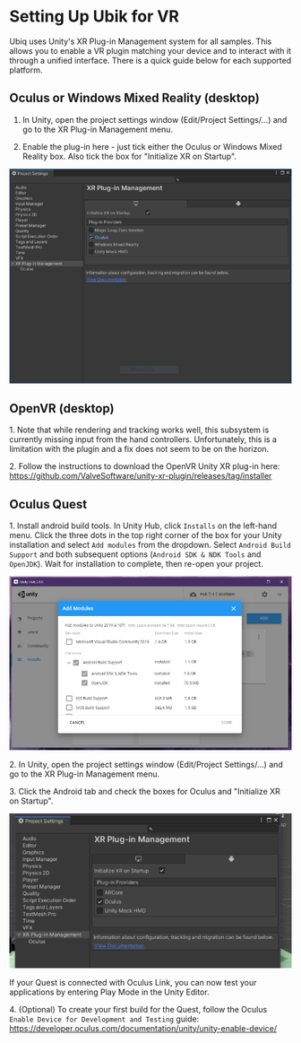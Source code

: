 # Setting Up Ubik for VR

Ubiq uses Unity's XR Plug-in Management system for all samples. This allows you to enable a VR plugin matching your device and to interact with it through a unified interface. There is a quick guide below for each supported platform.

## Oculus or Windows Mixed Reality (desktop)

1. In Unity, open the project settings window (Edit/Project Settings/...) and go to the XR Plug-in Management menu.

2. Enable the plug-in here - just tick either the Oculus or Windows Mixed Reality box. Also tick the box for "Initialize XR on Startup".

![](images/f5bb3981-78f3-49f2-b606-5359674d8c9d.png)

## OpenVR (desktop)

1\. Note that while rendering and tracking works well, this subsystem is currently missing input from the hand controllers. Unfortunately, this is a limitation with the plugin and a fix does not seem to be on the horizon.

2\. Follow the instructions to download the OpenVR Unity XR plug-in here: https://github.com/ValveSoftware/unity-xr-plugin/releases/tag/installer

## Oculus Quest

1\. Install android build tools. In Unity Hub, click `Installs` on the left-hand menu. Click the three dots in the top right corner of the box for your Unity installation and select `Add modules` from the dropdown. Select `Android Build Support` and both subsequent options (`Android SDK & NDK Tools` and `OpenJDK`). Wait for installation to complete, then re-open your project.

![](images/b5c1f706-b9dc-4265-ac50-396e0026ee66.png)

2\. In Unity, open the project settings window (Edit/Project Settings/...) and go to the XR Plug-in Management menu.

3\. Click the Android tab and check the boxes for Oculus and "Initialize XR on Startup".

![](images/ea68f5a9-95c3-46f6-97ef-b975a6c6108a.png)

If your Quest is connected with Oculus Link, you can now test your applications by entering Play Mode in the Unity Editor.

4\. (Optional) To create your first build for the Quest, follow the Oculus `Enable Device for Development and Testing` guide: https://developer.oculus.com/documentation/unity/unity-enable-device/
